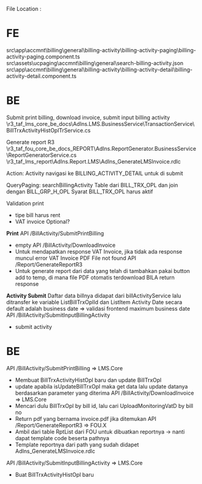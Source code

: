 File Location :
# FE
src\app\accmnt\billing\general\billing-activity\billing-activity-paging\billing-activity-paging.component.ts
src\assets\ucpaging\accmnt\billing\general\search-billing-activity.json
src\app\accmnt\billing\general\billing-activity\billing-activity-detail\billing-activity-detail.component.ts

# BE
Submit print billing, download invoice, submit input billing activity
\r3_taf_lms_core_be_docs\AdIns.LMS.BusinessService\TransactionService\BillTrxActivityHistOplTrService.cs

Generate report R3
\r3_taf_fou_core_be_docs\_REPORT\AdIns.ReportGenerator.BusinessService\ReportGeneratorService.cs
	\r3_taf_lms_report\AdIns.Report.LMS\AdIns_GenerateLMSInvoice.rdlc


Action:
Activity navigasi ke BILLING_ACTIVITY_DETAIL untuk di submit

QueryPaging: searchBillingActivity
Table dari BILL_TRX_OPL dan join dengan BILL_GRP_H_OPL
Syarat BILL_TRX_OPL harus aktif

Validation print
- tipe bill harus rent
- VAT invoice Optional?

**Print**
API /BillActivity/SubmitPrintBilling
- empty
API /BillActivity/DownloadInvoice
- Untuk mendapatkan response VAT Invoice, jika tidak ada response muncul error VAT Invoice PDF File not found
API /Report/GenerateReportR3
- Untuk generate report dari data yang telah di tambahkan pakai button add to temp, di mana file PDF otomatis terdownload BILA return response

**Activity Submit**
Daftar data billnya didapat dari billActivityService lalu ditransfer ke variable ListBillTrxOplId dan ListItem
Activity Date secara default adalah business date => validasi frontend maximum business date
API /BillActivity/SubmitInputBillingActivity
- submit activity


# BE
API /BillActivity/SubmitPrintBilling => LMS.Core
- Membuat BillTrxActivityHistOpl baru dan update BillTrxOpl
- update apabila isUpdateBillTrxOpl maka get data lalu update datanya berdasarkan parameter yang diterima
API /BillActivity/DownloadInvoice => LMS.Core
- Mencari dulu BillTrxOpl by bill id, lalu cari UploadMonitoringVatD by bill no
- Return pdf yang bernama invoice.pdf jika ditemukan
API /Report/GenerateReportR3 => FOU.X
- Ambil dari table RptList dari FOU untuk dibuatkan reportnya -> nanti dapat template code beserta pathnya
- Template reportnya dari path yang sudah didapet AdIns_GenerateLMSInvoice.rdlc


API /BillActivity/SubmitInputBillingActivity => LMS.Core
- Buat BillTrxActivityHistOpl baru